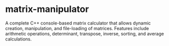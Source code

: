 # matrix-manipulator
A complete C++ console-based matrix calculator that allows dynamic creation, manipulation, and file-loading of matrices. Features include arithmetic operations, determinant, transpose, inverse, sorting, and average calculations.
